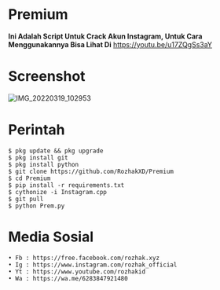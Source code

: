 # Premium

**Ini Adalah Script Untuk Crack Akun Instagram, Untuk Cara Menggunakannya Bisa Lihat Di** https://youtu.be/u17ZQgSs3aY

# Screenshot
![IMG_20220319_102953](https://user-images.githubusercontent.com/65714340/159227410-afdbb075-da8a-4c12-ae28-64efc6e1c22b.jpg)

# Perintah
    $ pkg update && pkg upgrade
    $ pkg install git
    $ pkg install python
    $ git clone https://github.com/RozhakXD/Premium
    $ cd Premium
    $ pip install -r requirements.txt
    $ cythonize -i Instagram.cpp
    $ git pull
    $ python Prem.py
# Media Sosial
    • Fb : https://free.facebook.com/rozhak.xyz
    • Ig : https://www.instagram.com/rozhak_official
    • Yt : https://www.youtube.com/rozhakid
    • Wa : https://wa.me/6283847921480

